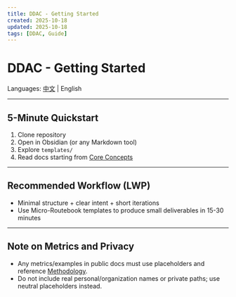 ```yaml
---
title: DDAC - Getting Started
created: 2025-10-18
updated: 2025-10-18
tags: [DDAC, Guide]
---
```


# DDAC - Getting Started

Languages: [中文](03-实施指南.md) | English

---

## 5-Minute Quickstart
1. Clone repository
2. Open in Obsidian (or any Markdown tool)
3. Explore `templates/`
4. Read docs starting from [Core Concepts](01-Core-Concepts.en.md)

---

## Recommended Workflow (LWP)
- Minimal structure + clear intent + short iterations
- Use Micro-Routebook templates to produce small deliverables in 15-30 minutes

---

## Note on Metrics and Privacy
- Any metrics/examples in public docs must use placeholders and reference [Methodology](./methodology.en.md).
- Do not include real personal/organization names or private paths; use neutral placeholders instead.
